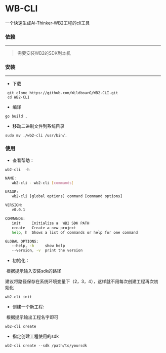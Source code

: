 # WB-CLI



一个快速生成Ai-Thinker-WB2工程的cli工具



### 依赖

---

> 需要安装WB2的SDK到本机



### 安装

---

 - 下载

```shell 
 git clone https://github.com/WildboarG/WB2-CLI.git
 cd WB2-CLI
```

- 编译

```shell
go build .
```

- 移动二进制文件到系统目录

```shell
sudo mv ./wb2-cli /usr/bin/.
```



### 使用


- 查看帮助：

```SHELL
wb2-cli  -h
```

```sh
NAME:
   wb2-cli - wb2-cli [commands]

USAGE:
   wb2-cli [global options] command [command options]

VERSION:
   v0.0.1

COMMANDS:
   init     Initialize a  WB2 SDK PATH
   create   Create a new project
   help, h  Shows a list of commands or help for one command

GLOBAL OPTIONS:
   --help, -h     show help
   --version, -v  print the version
```



- 初始化：

​	根据提示输入安装sdk的路径

​	建议将路径保存在系统环境变量下（2，3，4），这样就不用每次创建工程再次初始化

```shell
wb2-cli init
```



- 创建一个新工程:

​		根据提示输出工程名字即可

```shell
wb2-cli create
```



- 指定创建工程使用的sdk

```shell
wb2-cli create --sdk /path/to/yoursdk
```


